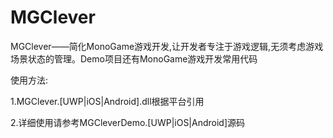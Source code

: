 # MGClever
MGClever——简化MonoGame游戏开发,让开发者专注于游戏逻辑,无须考虑游戏场景状态的管理。Demo项目还有MonoGame游戏开发常用代码

使用方法:

1.MGClever.[UWP|iOS|Android].dll根据平台引用

2.详细使用请参考MGCleverDemo.[UWP|iOS|Android]源码
